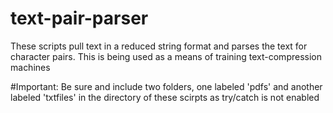 # text-pair-parser
These scripts pull text in a reduced string format and parses the text for character pairs. This is being used as a means of training text-compression machines

#Important:
Be sure and include two folders, one labeled 'pdfs' and another labeled 'txtfiles' in the directory of these scirpts as try/catch is not enabled
